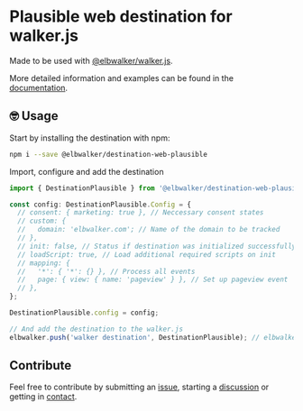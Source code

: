 # Plausible web destination for walker.js

Made to be used with [@elbwalker/walker.js](https://github.com/elbwalker/walker.js).

More detailed information and examples can be found in the [documentation](https://docs.elbwalker.com/).

## 🤓 Usage

Start by installing the destination with npm:

```sh
npm i --save @elbwalker/destination-web-plausible
```

Import, configure and add the destination

```ts
import { DestinationPlausible } from '@elbwalker/destination-web-plausible';

const config: DestinationPlausible.Config = {
  // consent: { marketing: true }, // Neccessary consent states
  // custom: {
  //   domain: 'elbwalker.com'; // Name of the domain to be tracked
  // },
  // init: false, // Status if destination was initialized successfully or should be skipped
  // loadScript: true, // Load additional required scripts on init
  // mapping: {
  //   '*': { '*': {} }, // Process all events
  //   page: { view: { name: 'pageview' } }, // Set up pageview event
  // },
};

DestinationPlausible.config = config;

// And add the destination to the walker.js
elbwalker.push('walker destination', DestinationPlausible); // elbwalker as instance of Elbwalker
```

## Contribute

Feel free to contribute by submitting an [issue](https://github.com/elbwalker/walker.js/issues), starting a [discussion](https://github.com/elbwalker/walker.js/discussions) or getting in [contact](https://calendly.com/elb-alexander/30min).
